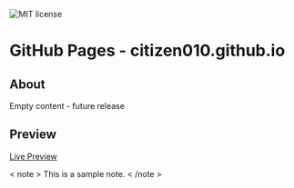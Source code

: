 ![MIT license](https://img.shields.io/badge/license-MIT-blue)

# GitHub Pages - citizen010.github.io
## About
Empty content - future release

## Preview ##
[Live Preview](https://citizen010.github.io)

< note >
This is a sample note.
< /note >
